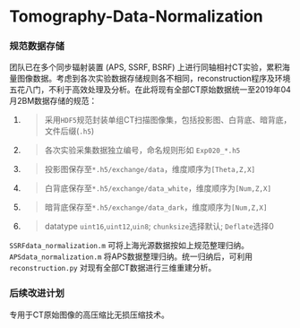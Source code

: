 # Tomography-Data-Normalization

### 规范数据存储

团队已在多个同步辐射装置 (APS, SSRF, BSRF) 上进行同轴相衬CT实验，累积海量图像数据。考虑到各次实验数据存储规则各不相同，reconstruction程序及环境五花八门，不利于高效处理及分析。在此将现有全部CT原始数据统一至2019年04月2BM数据存储的规范：

1. > 采用`HDF5`规范封装单组CT扫描图像集，包括投影图、白背底、暗背底，文件后缀(`.h5`)

2. > 各次实验采集数据独立编号，命名规则形如 `Exp020_*.h5`

3. > 投影图保存至`*.h5/exchange/data`，维度顺序为`[Theta,Z,X]`

4. > 白背底保存至`*.h5/exchange/data_white`，维度顺序为`[Num,Z,X]`

5. > 暗背底保存至`*.h5/exchange/data_dark`，维度顺序为`[Num,Z,X]`

6. > datatype `uint16`,`uint12`,`uin8`; `chunksize`选择默认; `Deflate`选择0

`SSRFdata_normalization.m` 可将上海光源数据按如上规范整理归纳。 `APSdata_normalization.m` 将APS数据整理归纳。统一归纳后，可利用`reconstruction.py` 对现有全部CT数据进行三维重建分析。

### 后续改进计划

专用于CT原始图像的高压缩比无损压缩技术。
